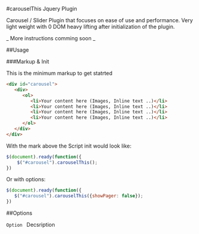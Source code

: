 #carouselThis Jquery Plugin

Carousel / Slider Plugin that focuses on ease of use and performance. Very light weight with 0 DOM heavy lifting after initialization of the plugin. 

_ More instructions comming soon _

##Usage

###Markup & Init

This is the minimum markup to get statrted

```html
<div id="carousel">       
   <div>
      <ol>
         <li>Your content here (Images, Inline text ..)</li>
         <li>Your content here (Images, Inline text ..)</li>
         <li>Your content here (Images, Inline text ..)</li>
         <li>Your content here (Images, Inline text ..)</li>
      </ol>
   </div>
</div>
```

With the mark above the Script init would look like:

```javascript
$(document).ready(function({
	$("#carousel").carouselThis();
})
```
Or with options:

```javascript
$(document).ready(function({
   $("#carousel").carouselThis({showPager: false});
})
```
	
##Options

`Option `
Decsription

